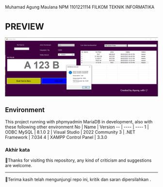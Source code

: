 Muhamad Agung Maulana
NPM 1101221114
FILKOM TEKNIK INFORMATIKA

# PREVIEW
![PREVIEW IMAGE](https://github.com/AgungSukaAFK/UAS-Pemrograman-Dasar-ParkingApp-CS-ODBC/blob/main/preview.PNG)

## Environment
This project running with phpmyadmin MariaDB in development, also with these following other environment
No | Name | Version
-- | ---- | ----
1 | ODBC MySQL | 8.1.0
2 | Visual Studio | 2022 Community
3 | .NET Framework | 7.034
4 | XAMPP Control Panel | 3.3.0

### Akhir kata
👋Thanks for visiting this repository, any kind of criticism and suggestions are welcome.
-- -- -- -- -- -- -- --
👋Terima kasih telah mengunjungi repo ini, kritik dan saran dipersilahkan .